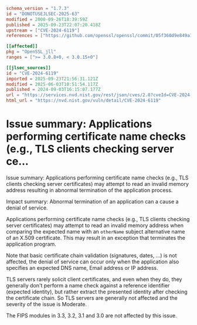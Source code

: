 ```toml
schema_version = "1.7.3"
id = "DONOTUSEJLSEC-2025-63"
modified = 2000-09-26T18:39:59Z
published = 2025-09-23T22:07:20.418Z
upstream = ["CVE-2024-6119"]
references = ["https://github.com/openssl/openssl/commit/05f360d9e849a1b277db628f1f13083a7f8dd04f", "https://github.com/openssl/openssl/commit/06d1dc3fa96a2ba5a3e22735a033012aadc9f0d6", "https://github.com/openssl/openssl/commit/621f3729831b05ee828a3203eddb621d014ff2b2", "https://github.com/openssl/openssl/commit/7dfcee2cd2a63b2c64b9b4b0850be64cb695b0a0", "https://openssl-library.org/news/secadv/20240903.txt", "http://www.openwall.com/lists/oss-security/2024/09/03/4", "https://lists.freebsd.org/archives/freebsd-security/2024-September/000303.html", "https://security.netapp.com/advisory/ntap-20240912-0001/"]

[[affected]]
pkg = "OpenSSL_jll"
ranges = [">= 3.0.8+0, < 3.0.15+0"]

[[jlsec_sources]]
id = "CVE-2024-6119"
imported = 2025-09-23T21:56:31.121Z
modified = 2025-06-03T10:51:54.117Z
published = 2024-09-03T16:15:07.177Z
url = "https://services.nvd.nist.gov/rest/json/cves/2.0?cveId=CVE-2024-6119"
html_url = "https://nvd.nist.gov/vuln/detail/CVE-2024-6119"
```

# Issue summary: Applications performing certificate name checks (e.g., TLS clients checking server ce...

Issue summary: Applications performing certificate name checks (e.g., TLS clients checking server certificates) may attempt to read an invalid memory address resulting in abnormal termination of the application process.

Impact summary: Abnormal termination of an application can a cause a denial of service.

Applications performing certificate name checks (e.g., TLS clients checking server certificates) may attempt to read an invalid memory address when comparing the expected name with an `otherName` subject alternative name of an X.509 certificate. This may result in an exception that terminates the application program.

Note that basic certificate chain validation (signatures, dates, ...) is not affected, the denial of service can occur only when the application also specifies an expected DNS name, Email address or IP address.

TLS servers rarely solicit client certificates, and even when they do, they generally don't perform a name check against a reference identifier (expected identity), but rather extract the presented identity after checking the certificate chain.  So TLS servers are generally not affected and the severity of the issue is Moderate.

The FIPS modules in 3.3, 3.2, 3.1 and 3.0 are not affected by this issue.

